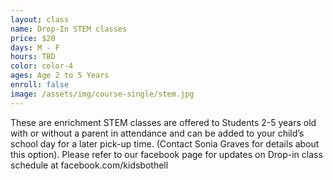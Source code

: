 ```yaml
---
layout: class
name: Drop-In STEM classes
price: $20
days: M - F
hours: TBD
color: color-4
ages: Age 2 to 5 Years
enroll: false
image: /assets/img/course-single/stem.jpg
---
```


These are enrichment STEM classes are offered to Students 2-5 years old with or without a parent in attendance and can be added to your child’s school day for a later pick-up time. (Contact Sonia Graves for details about this option). Please refer to our facebook page for updates on Drop-in class schedule at facebook.com/kidsbothell 

